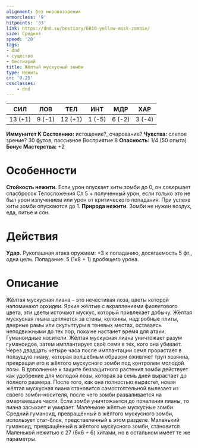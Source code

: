 ```yaml
---
alignment: без мировоззрения
armorclass: '9'
hitpoints: '33'
link: https://dnd.su/bestiary/6010-yellow-musk-zombie/
size: Средняя
speed: '20'
tags:
- dnd
- существо
- бестиарий
title: Жёлтый мускусный зомби
type: Нежить
cr: '0.25'
cssclasses:
    - dnd
---
```



| СИЛ | ЛОВ | ТЕЛ | ИНТ | МДР | ХАР |
|---|---|---|---|---|---|
| 13 (+1) | 9 (-1) | 12 (+1) | 1 (-5) | 6 (-2) | 3 (-4) |
**Иммунитет К Состоянию:** истощение?, очарование?
**Чувства:** слепое зрение? 30 футов, пассивное Восприятие 8
**Опасность:** 1/4 (50 опыта)
**Бонус Мастерства:** +2


# Особенности
**Стойкость нежити.** Если урон опускает хиты зомби до 0, он совершает спасбросок Телосложения Сл 5 + полученный урон, если только это не был урон излучением или урон от критического попадания. При успехе хиты зомби опускаются до 1.
**Природа нежити.** Зомби не нужен воздух, еда, питье и сон.


# Действия
**Удар.** Рукопашная атака оружием: +3 к попаданию, досягаемость 5 фт., одна цель. Попадание: 5 (1к8 + 1) дробящего урона.


# Описание
Жёлтая мускусная лиана – это нечестивая лоза, цветы которой напоминают орхидеи. Яркие жёлтые с вкраплениями фиолетового цвета, эти цветы источают мускус, который привлекает добычу. Жёлтая мускусная лиана цепляется за стены, колонны, надгробные плиты, дверные рамы или скульптуры в теневых местах, оставаясь неподвижными до тех пор, пока не настанет время для атаки. Гуманоидные носители. Жёлтая мускусная лиана уничтожает разум гуманоидов, затем имплантирует своё семя в тех, кого она убивает. Через двадцать четыре часа после имплантации семя прорастает в ползущую лиану, которая волшебным образом оживляет труп хозяина, превращая его в жёлтого мускусного зомби под контролем молодой лозы. В дополнение к защите беззащитного растения зомби действует как удобрение для молодой лозы, которая за семь дней вырастает до полного размера. После того, как она полностью вырастет, новая жёлтая мускусная лиана становится самостоятельной вылезает из своего зомби-носителя, после чего зомби разваливается на омертвевшие части. Если зомби уничтожается до появления лианы, то лиана засыхает и умирает.  Маленькие жёлтые мускусные зомби. Средний гуманоид, превращённый в жёлтого мускусного зомби, использует стат-блок, представленный в этом разделе. Маленький гуманоид, превращённый в жёлтого мускусного зомби, становится Маленькой нежитью с 27 (6к6 + 6) хитами, но в остальном имеет те же параметры.